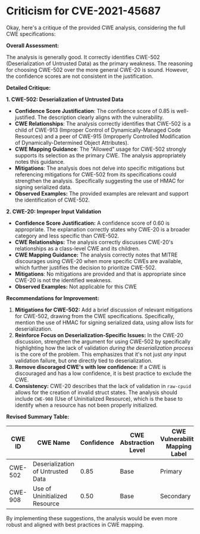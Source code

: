 # Criticism for CVE-2021-45687

Okay, here's a critique of the provided CWE analysis, considering the full CWE specifications:

**Overall Assessment:**

The analysis is generally good. It correctly identifies CWE-502 (Deserialization of Untrusted Data) as the primary weakness. The reasoning for choosing CWE-502 over the more general CWE-20 is sound. However, the confidence scores are not consistent in the justification.

**Detailed Critique:**

**1. CWE-502: Deserialization of Untrusted Data**

*   **Confidence Score Justification**: The confidence score of 0.85 is well-justified. The description clearly aligns with the vulnerability.
*   **CWE Relationships**: The analysis correctly identifies that CWE-502 is a child of CWE-913 (Improper Control of Dynamically-Managed Code Resources) and a peer of CWE-915 (Improperly Controlled Modification of Dynamically-Determined Object Attributes).
*   **CWE Mapping Guidance**: The "Allowed" usage for CWE-502 strongly supports its selection as the primary CWE. The analysis appropriately notes this guidance.
*   **Mitigations**: The analysis does not delve into specific mitigations but referencing mitigations for CWE-502 from its specifications could strengthen the analysis. Specifically suggesting the use of HMAC for signing serialized data.
*   **Observed Examples:** The provided examples are relevant and support the identification of CWE-502.

**2. CWE-20: Improper Input Validation**

*   **Confidence Score Justification:** A confidence score of 0.60 is appropriate. The explanation correctly states why CWE-20 is a broader category and less specific than CWE-502.
*   **CWE Relationships:** The analysis correctly discusses CWE-20's relationships as a class-level CWE and its children.
*   **CWE Mapping Guidance:** The analysis correctly notes that MITRE discourages using CWE-20 when more specific CWEs are available, which further justifies the decision to prioritize CWE-502.
*   **Mitigations**: No mitigations are provided and that is appropriate since CWE-20 is not the identified weakness.
*   **Observed Examples:** Not applicable for this CWE

**Recommendations for Improvement:**

1.  **Mitigations for CWE-502:** Add a brief discussion of relevant mitigations for CWE-502, drawing from the CWE specifications. Specifically, mention the use of HMAC for signing serialized data, using allow lists for deserialization.
2.  **Reinforce Focus on Deserialization-Specific Issues:** In the CWE-20 discussion, strengthen the argument for using CWE-502 by specifically highlighting how the lack of validation *during the deserialization process* is the core of the problem. This emphasizes that it's not just *any* input validation failure, but one directly tied to deserialization.
3.  **Remove discoraged CWE's with low confidence:** If a CWE is discouraged and has a low confidence, it is best practice to exclude the CWE.
4.  **Consistency:** CWE-20 describes that the lack of validation in `raw-cpuid` allows for the creation of invalid struct states. The analysis should include `CWE-908` (Use of Uninitialized Resource), which is the base to identify when a resource has not been properly initialized.

**Revised Summary Table:**

| CWE ID | CWE Name | Confidence | CWE Abstraction Level | CWE Vulnerability Mapping Label | CWE-Vulnerability Mapping Notes |
|---|---|---|---|---|---|
| CWE-502 | Deserialization of Untrusted Data | 0.85 | Base | Primary | Allowed |
| CWE-908 | Use of Uninitialized Resource | 0.50 | Base | Secondary | Allowed |

By implementing these suggestions, the analysis would be even more robust and aligned with best practices in CWE mapping.